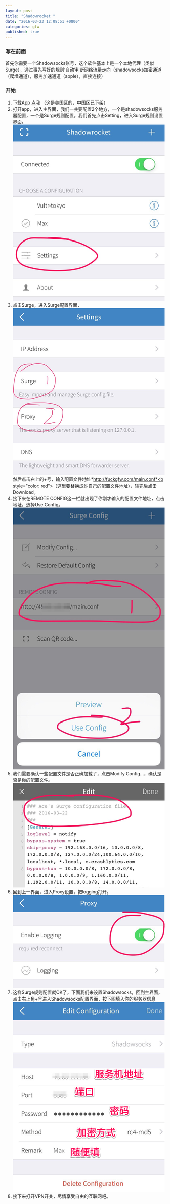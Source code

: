 ```yaml
---
layout: post
title: "Shadowrocket "
date: "2016-03-23 12:08:51 +0800"
categories: gfw
published: true
---
```



### 写在前面    
首先你需要一个Shadowsocks账号，这个软件基本上是一个本地代理（类似Surge），通过事先写好的规则‘自动’判断网络流量走向（shadowsocks加密通道（爬墙通道），服务加速通道（apple），直接连接）

### 开始
1. 下载App [点我](https://itunes.apple.com/us/app/shadowrocket-for-shadowsocks/id932747118?mt=8#) （这是美国区的，中国区已下架）
2. 打开app，进入主界面，我们一共要配置2个地方，一个是shadowsocks服务器配置，一个是Surge规则配置。我们首先点击Setting，进入Surge规则设置界面。  ![1](https://raw.githubusercontent.com/zgli1980/markdown_pics/master/shadowrocket/1.jpg )
3. 点击Surge，进入Surge配置界面，![setting][2]  然后点击右上的+号，输入配置文件地址*http://fuckgfw.com/main.conf*<b style="color: red">（这里要替换成你自己的配置文件地址）</b>，输完后点击Download。
4. 接下来在REMOTE CONFIG这一栏就出现了你刚才输入的配置文件地址，点击地址，选择Use Config。![surge][3]
5. 我们需要确认一些配置文件是否正确加载了，点击Modify Config...，确认是否是你的配置文件。![verify][4]
6. 回到上一界面，进入Proxy设置，把logging打开。![log][5]
7. 这样Surge规则配置就OK了，下面我们来设置Shadowsocks，回到主界面，点击右上角+号进入Shadowsocks配置界面，按下图填入你的服务器信息  ![ss][6]
8. 接下来打开VPN开关，尽情享受自由的互联网吧。


[2]: https://raw.githubusercontent.com/zgli1980/markdown_pics/master/shadowrocket/2.jpg  "setting"
[3]: https://raw.githubusercontent.com/zgli1980/markdown_pics/master/shadowrocket/3.jpg  "surge"
[4]: https://raw.githubusercontent.com/zgli1980/markdown_pics/master/shadowrocket/4.jpg  "verify"
[5]: https://raw.githubusercontent.com/zgli1980/markdown_pics/master/shadowrocket/5.jpg  "log"
[6]: https://raw.githubusercontent.com/zgli1980/markdown_pics/master/shadowrocket/6.PNG  "ss"
[7]: https://raw.githubusercontent.com/zgli1980/markdown_pics/master/shadowrocket/7.PNG  "surge_add"
[8]: https://raw.githubusercontent.com/zgli1980/markdown_pics/master/shadowrocket/8.PNG  "surge_download"
[9]: https://raw.githubusercontent.com/zgli1980/markdown_pics/master/shadowrocket/9.PNG  "ss_add"
